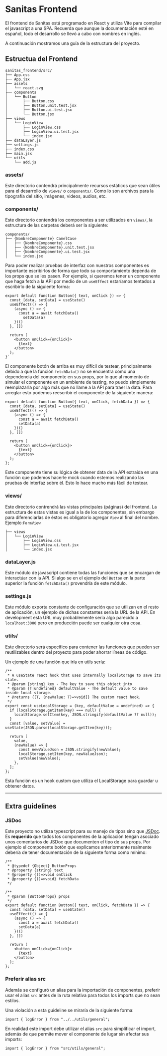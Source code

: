 # Sanitas Frontend

El frontend de Sanitas está programado en React y utiliza Vite para compilar el
javascript a una SPA. Recuerda que aunque la documentación esté en español,
todo el desarrollo se llevó a cabo con nombres en inglés.

A continuación mostramos una guía de la estructura del proyecto.

## Estructua del Frontend

```text
sanitas_frontend/src/
├── App.css
├── App.jsx
├── assets
│   └── react.svg
├── components
│   └── Button
│       ├── Button.css
│       ├── Button.unit.test.jsx
│       ├── Button.ui.test.jsx
│       └── Button.jsx
├── views
│   └── LoginView
│       ├── LoginView.css
│       ├── LoginView.ui.test.jsx
│       └── index.jsx
├── dataLayer.js
├── settings.js
├── index.css
├── main.jsx
└── utils
    └── add.js
```

### assets/

Este directorio contendrá principalmente recursos estáticos que sean útiles
para el desarrollo de `views/` o `components/`. Como lo son archivos para
la tipografía del sitio, imágenes, videos, audios, etc.

### components/

Este directorio contendrá los componentes a ser utilizados en `views/`,
la estructura de las carpetas deberá ser la siguiente:

```text
components/
├── {NombreComponente} CamelCase
│   ├── {NombreComponente}.css
│   ├── {NombreComponente}.unit.test.jsx
│   ├── {NombreComponente}.ui.test.jsx
│   └── index.jsx
```

Para poder realizar pruebas de interfaz con nuestros componentes es importante
escribirlos de forma que todo su comportamiento dependa de los props que se
les pasen. Por ejemplo, si queremos tener un componente que haga fetch a
la API por medio de un `useEffect` estaríamos tentados a escribirlo de
la siguiente forma:

```javascript=
export default function Button({ text, onClick }) => {
  const [data, setData] = useState()
  useEffect(() => {
    (async () => {
      const a = await fetchData()
        setData(a)
    })()
  }, [])

  return (
    <button onClick={onClick}>
      {text}
    </button>
  );
}`
```

El componente botón de arriba es muy difícil de testear, principalmente debido
a que la función `fetchData()` no se encuentra como una dependencia del
componente en sus props, por lo que al momento de simular el componente en un
ambiente de testing, no puedo simplemente reemplazarla por algo más que no
llame a la API para traer la data. Para arreglar esto podemos reescribir el
componente de la siguiente manera:

```javascript=
export default function Button({ text, onClick, fetchData }) => {
  const [data, setData] = useState()
  useEffect(() => {
    (async () => {
      const a = await fetchData()
      setData(a)
    })()
  }, [])

  return (
    <button onClick={onClick}>
      {text}
    </button>
  );
};
```

Este componente tiene su lógica de obtener data de la API extraída en una
función que podemos hacerle mock cuando estemos realizando las pruebas de
interfaz sobre él. Esto lo hace mucho más fácil de testear.

### views/

Este directorio contrendrá las vistas principales (páginas) del frontend. La
estructura de estas vistas es igual a la de los componentes, sin embargo para
diferenciarlas de éstos es obligatorio agregar `View` al final del nombre.
Ejemplo:`FormView`

```text
├── views
│   └── LoginView
│       ├── LoginView.css
│       ├── LoginView.ui.test.jsx
│       └── index.jsx
```

### dataLayer.js

Este módulo de javascript contiene todas las funciones que se encargan de
interactúar con la API. Si algo se en el ejemplo del `Button` en la parte
superior la función `fetchData()` provendría de este módulo.

### settings.js

Este módulo exporta constante de configuración que se utilizan en el resto de
aplicación, un ejemplo de dichas constantes sería la URL de la API. En
development esta URL muy probablemente sería algo parecido a `localhost:3000`
pero en producción puede ser cualquier otra cosa.

### utils/

Este directorio será específico para contener las funciones que pueden ser
reutilizables dentro del proyecto para poder ahorrar líneas de código.

Un ejemplo de una función que iría en utils sería:

```javascript=
/**
 * A useState react hook that uses internally localStorage to save its state.
 * @param {string} key - The key to save this object into
 * @param {T|undefined} defaultValue - The default value to save inside local storage.
 * @returns {[T, (newValue: T)=>void]} The custom react hook.
 */
export const useLocalStorage = (key, defaultValue = undefined) => {
  if (localStorage.getItem(key) === null) {
    localStorage.setItem(key, JSON.stringify(defaultValue ?? null));
  }
  const [value, setValue] = useState(JSON.parse(localStorage.getItem(key)));

  return [
    value,
    (newValue) => {
      const newValueJson = JSON.stringify(newValue);
      localStorage.setItem(key, newValueJson);
      setValue(newValue);
    },
  ];
};
```

Esta función es un hook custom que utiliza el LocalStorage para
guardar u obtener datos.

______________________________________________________________________

## Extra guidelines

### JSDoc

Este proyecto no utiliza typescript para su manejo de tipos sino que
[JSDoc](https://jsdoc.app/). Es **requerido** que todos los componentes de la
aplicación tengan asociado unos comentarios de JSDoc que documenten el tipo de
sus props. Por ejemplo el componente botón que explicamos anteriormente
realmente debería de tener documentación de la siguiente forma como mínimo:

```javascript=
/**
 * @typedef {Object} ButtonProps
 * @property {string} text
 * @property {()=>void onClick
 * @property {()=>void} fetchData
 */

/**
 * @param {ButtonProps} props
 */
export default function Button({ text, onClick, fetchData }) => {
  const [data, setData] = useState()
  useEffect(() => {
    (async () => {
      const a = await fetchData()
      setData(a)
    })()
  }, [])

  return (
    <button onClick={onClick}>
      {text}
    </button>
  );
};
```

### Preferir alias src

Además se configuró un alias para la importación de componentes, preferir usar
el alias `src` antes de la ruta relativa para todos los imports que no sean estilos.

Una violación a esta guideline se miraría de la siguiente forma:

```javascript=
import { logError } from "../../utils/general";
```

En realidad este import debe utilizar el alias `src` para simplificar el import,
además de que permite mover el componente de lugar sin afectar sus imports:

```javascript=
import { logError } from "src/utils/general";
```
